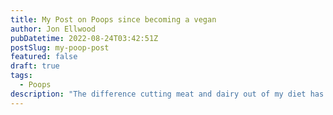 ```yaml
---
title: My Post on Poops since becoming a vegan
author: Jon Ellwood
pubDatetime: 2022-08-24T03:42:51Z
postSlug: my-poop-post
featured: false
draft: true
tags:
  - Poops
description: "The difference cutting meat and dairy out of my diet has had unexpected (by me) benfits on my gut health."
---
```

